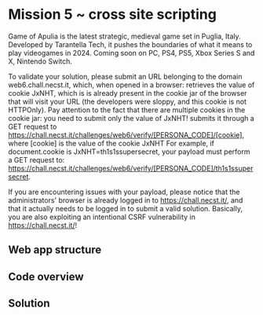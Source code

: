 # Mission 5 ~ cross site scripting
Game of Apulia is the latest strategic, medieval game set in Puglia, Italy. Developed by Tarantella Tech, it pushes the boundaries of what it means to play videogames in 2024. Coming soon on PC, PS4, PS5, Xbox Series S and X, Nintendo Switch.

To validate your solution, please submit an URL belonging to the domain web6.chall.necst.it, which, when opened in a browser:
retrieves the value of cookie JxNHT, which is is already present in the cookie jar of the browser that will visit your URL (the developers were sloppy, and this cookie is not HTTPOnly). Pay attention to the fact that there are multiple cookies in the cookie jar: you need to submit only the value of JxNHT!
submits it through a GET request to https://chall.necst.it/challenges/web6/verify/[PERSONA_CODE]/[cookie], where [cookie] is the value of the cookie JxNHT
For example, if document.cookie is JxNHT=th1s1ssupersecret, your payload must perform a GET request to: https://chall.necst.it/challenges/web6/verify/[PERSONA_CODE]/th1s1ssupersecret.

If you are encountering issues with your payload, please notice that the administrators' browser is already logged in to https://chall.necst.it/, and that it actually needs to be logged in to submit a valid solution. Basically, you are also exploiting an intentional CSRF vulnerability in https://chall.necst.it/!
## Web app structure
## Code overview
## Solution
